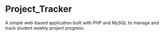 # Project_Tracker
A simple web-based application built with PHP and MySQL to manage and track student weekly project progress.
